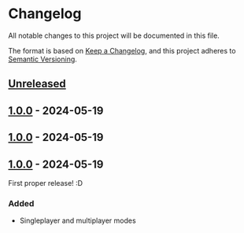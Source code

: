 # Changelog

All notable changes to this project will be documented in this file.

The format is based on [Keep a Changelog](https://keepachangelog.com/en/1.0.0/),
and this project adheres to [Semantic Versioning](https://semver.org/spec/v2.0.0.html).

<!--
Types of changes:
  Added - for new features.
  Changed - for changes in existing functionality.
  Deprecated - for soon-to-be removed features.
  Removed - for now removed features.
  Fixed - for any bug fixes.
  Security - in case of vulnerabilities.
-->

## [Unreleased]

## [1.0.0] - 2024-05-19

## [1.0.0] - 2024-05-19

## [1.0.0] - 2024-05-19

First proper release! :D

### Added

-   Singleplayer and multiplayer modes

[Unreleased]: https://github.com/StuxGames/FlappyRace/compare/1.0.0...HEAD

[1.0.0]: https://github.com/StuxGames/FlappyRace/compare/1.0.0...1.0.0

[1.0.0]: https://github.com/StuxGames/FlappyRace/compare/1.0.0...1.0.0

[1.0.0]: https://github.com/StuxGames/FlappyRace/compare/1.0.0...1.0.0
